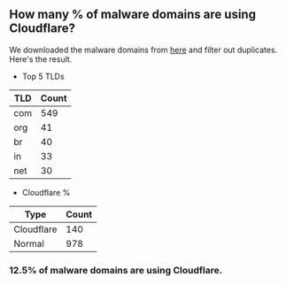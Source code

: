 ## How many % of malware domains are using Cloudflare?


We downloaded the malware domains from [here](https://urlhaus.abuse.ch) and filter out duplicates.
Here's the result.


[//]: # (start replacement)


- Top 5 TLDs

| TLD | Count |
| --- | --- |
| com | 549 |
| org | 41 |
| br | 40 |
| in | 33 |
| net | 30 |


- Cloudflare %

| Type | Count |
| --- | --- |
| Cloudflare | 140 |
| Normal | 978 |


### 12.5% of malware domains are using Cloudflare.